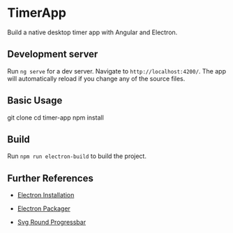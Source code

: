 # TimerApp

Build a native desktop timer app with Angular and Electron.

## Development server

Run `ng serve` for a dev server. Navigate to `http://localhost:4200/`. The app will automatically reload if you change any of the source files.

## Basic Usage

git clone
cd timer-app
npm install

## Build

Run `npm run electron-build` to build the project.

## Further References

*   [Electron Installation](https://electronjs.org/docs/tutorial/installation)

*   [Electron Packager](https://github.com/electron/electron-packager)

*   [Svg Round Progressbar](https://www.npmjs.com/package/angular-svg-round-progressbar)
